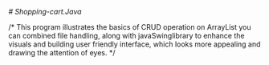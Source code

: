 _# Shopping-cart.Java_

/* This program illustrates the basics of CRUD operation on ArrayList you can combined file handling,
    along with javaSwinglibrary to enhance the visuals and building user friendly interface,
    which looks more appealing and drawing the attention of eyes.
*/
